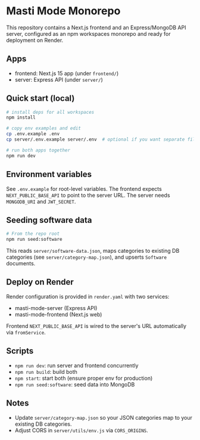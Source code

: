 # Masti Mode Monorepo

This repository contains a Next.js frontend and an Express/MongoDB API server, configured as an npm workspaces monorepo and ready for deployment on Render.

## Apps
- frontend: Next.js 15 app (under `frontend/`)
- server: Express API (under `server/`)

## Quick start (local)
```bash
# install deps for all workspaces
npm install

# copy env examples and edit
cp .env.example .env
cp server/.env.example server/.env  # optional if you want separate files

# run both apps together
npm run dev
```

## Environment variables
See `.env.example` for root-level variables. The frontend expects `NEXT_PUBLIC_BASE_API` to point to the server URL. The server needs `MONGODB_URI` and `JWT_SECRET`.

## Seeding software data
```bash
# From the repo root
npm run seed:software
```
This reads `server/software-data.json`, maps categories to existing DB categories (see `server/category-map.json`), and upserts `Software` documents.

## Deploy on Render
Render configuration is provided in `render.yaml` with two services:
- masti-mode-server (Express API)
- masti-mode-frontend (Next.js web)

Frontend `NEXT_PUBLIC_BASE_API` is wired to the server's URL automatically via `fromService`.

## Scripts
- `npm run dev`: run server and frontend concurrently
- `npm run build`: build both
- `npm start`: start both (ensure proper env for production)
- `npm run seed:software`: seed data into MongoDB

## Notes
- Update `server/category-map.json` so your JSON categories map to your existing DB categories.
- Adjust CORS in `server/utils/env.js` via `CORS_ORIGINS`.


